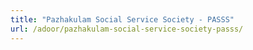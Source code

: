 ```yaml
---
title: "Pazhakulam Social Service Society - PASSS"
url: /adoor/pazhakulam-social-service-society-passs/
---
```

